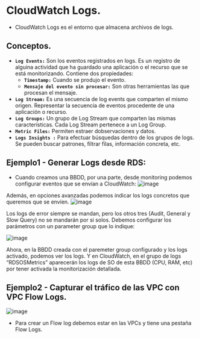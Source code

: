 # CloudWatch Logs.
- CloudWatch Logs es el entorno que almacena archivos de logs.

## Conceptos.
- **`Log Events:`** Son los eventos registrados en logs. Es un registro de alguina actividad que ha guardado una aplicación o el recurso que se está monitorizando. Contiene dos propiedades:
  - **`Timestamp:`** Cuando se produjo el evento.
  - **`Mensaje del evento sin procesar:`** Son otras herramientas las que procesan el mensaje.
- **`Log Stream:`** Es una secuencia de log events que comparten el mismo origen. Representar la secuencia de eventos procedente de una aplicación o recurso.
- **`Log Groups:`** Un grupo de Log Stream que comparten las mismas características. Cada Log Stream pertenece a un Log Group.
- **`Metric Files:`** Permiten estraer dobservaciones y datos.
- **`Logs Insights :`** Para efectuar búsquedas dentro de los grupos de logs. Se pueden buscar patrones, filtrar filas, información concreta, etc.

## Ejemplo1 - Generar Logs desde RDS:
-  Cuando creamos una BBDD, por una parte, desde monitoring podemos configurar eventos que se envían a CloudWatch:
![image](https://github.com/user-attachments/assets/d774f723-d884-446d-a739-a3d4ad6de579)

Además, en opciones avanzadas podemos indicar los logs concretos que queremos que se envíen.
![image](https://github.com/user-attachments/assets/9d73197d-f4fe-423b-8f2f-9793402889f8)

Los logs de error siempre se mandan, pero los otros tres (Audit, General y Slow Query) no se mandarán por si solos. Debemos configurar los parámetros con un parameter group que lo indique:

![image](https://github.com/user-attachments/assets/d944ee71-b287-411c-931a-7045f444bdb9)

Ahora, en la BBDD creada con el paremeter group configurado y los logs activado, podemos ver los logs. Y en CloudWatch, en el grupo de logs “RDSOSMetrics” aparecerán los logs de SO de esta BBDD (CPU, RAM, etc) por tener activada la monitorización detallada.

## Ejemplo2 - Capturar el tráfico de las VPC con VPC Flow Logs.
![image](https://github.com/user-attachments/assets/9db30bae-7cf4-44f5-8e19-118b99cb25a2)
- Para crear un Flow log debemos estar en las VPCs y tiene una pestaña Flow Logs.
